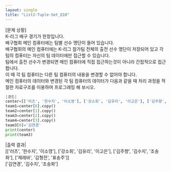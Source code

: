 ```yaml
---
layout: single
title: "List2-Tuple-Set_Q10"
---
```


[문제 상황]<br>
K-리그 배구 경기가 한창입니다.<br>
배구협회 메인 컴퓨터에는 팀별 선수 명단이 들어 있습니다.<br>
배구협회의 메인 컴퓨터에는 K-리그 참가팀 전체의 출전 선수 명단이 저장되어 있고 각 팀의 컴퓨터는 자신의 팀 데이터에만 접근할 수 있습니다.<br>
팀에서 출전 선수가 변경되면 메인 컴퓨터에 직접 접근하는것이 아니라 간접적으로 접근합니다.<br>
이 때 각 팀 컴퓨터는 다른 팀 컴퓨터의 내용을 변경할 수 없어야 합니다.<br>
메인 컴퓨터의 데이터와 변경된 각 팀 컴퓨터의 데이터가 다음과 같을 때 처리 과정을 적절한 자료구조를 이용하여 프로그래밍 해 보시오.

~~~python
|코드|
center=[['러츠', '한수지', '이소영'], ['강소휘', '김유리', '이고은'], ['김주향', '김수지', '조송화'], ['제레바', '김형전', '표송주']]
team1=center[0].copy()
team2=center[1].copy()
team3=center[2].copy()
team4=center[3].copy()
team3[0]='김연경'
print(center)
print(team3)
~~~

|출력 결과|<br>
[['러츠', '한수지', '이소영'], ['강소휘', '김유리', '이고은'], ['김주향', '김수지', '조송화'], ['제레바', '김형전', '표송주']]<br>
['김연경', '김수지', '조송화']
